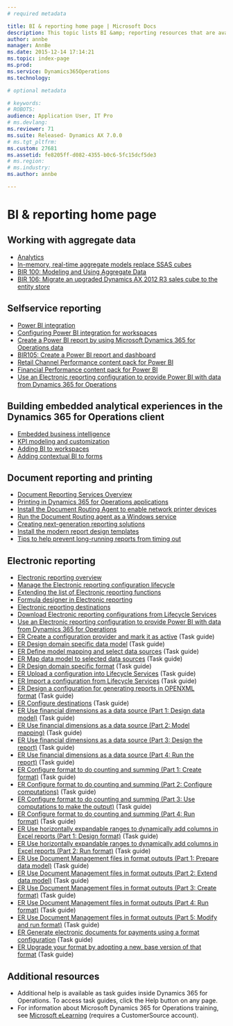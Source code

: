 ```yaml
---
# required metadata

title: BI & reporting home page | Microsoft Docs
description: This topic lists BI &amp; reporting resources that are available in Microsoft Dynamics 365 for Operations.
author: annbe
manager: AnnBe
ms.date: 2015-12-14 17:14:21
ms.topic: index-page
ms.prod: 
ms.service: Dynamics365Operations
ms.technology: 

# optional metadata

# keywords: 
# ROBOTS: 
audience: Application User, IT Pro
# ms.devlang: 
ms.reviewer: 71
ms.suite: Released- Dynamics AX 7.0.0
# ms.tgt_pltfrm: 
ms.custom: 27681
ms.assetid: fe8205ff-d082-4355-b0c6-5fc15dcf5de3
# ms.region: 
# ms.industry: 
ms.author: annbe

---
```


# BI & reporting home page

Working with aggregate data
---------------------------

-   [Analytics](http://ax.help.dynamics.com/en/wiki/analytics/)
-   [In-memory, real-time aggregate models replace SSAS cubes](http://ax.help.dynamics.com/en/wiki/transition-from-ssas-cubes-to-in-memory-real-time-aggregate-models-in-ax7/)
-   [BIR 100: Modeling and Using Aggregate Data](http://ax.help.dynamics.com/en/wiki/modeling-and-using-aggregate-data/)
-   [BIR 106: Migrate an upgraded Dynamics AX 2012 R3 sales cube to the entity store](http://ax.help.dynamics.com/en/wiki/bir106-migrate-an-upgraded-dynamics-ax-2012-r3-sales-cube-to-the-entity-store/)

## Selfservice reporting
-   [Power BI integration](https://ax.help.dynamics.com/en/wiki/powerbi-integration-in-ax7/)
-   [Configuring Power BI integration for workspaces](http://ax.help.dynamics.com/en/wiki/configuring-powerbi-integration/)
-   [Create a Power BI report by using Microsoft Dynamics 365 for Operations data](http://ax.help.dynamics.com/en/wiki/how-to-create-a-powerbi-report-using-ax-data/)
-   [BIR105: Create a Power BI report and dashboard](http://ax.help.dynamics.com/en/wiki/tutorial-create-a-power-bi-report-and-dashboard/)
-   [Retail Channel Performance content pack for Power BI](http://ax.help.dynamics.com/en/wiki/retail-channel-performance-dashboard-in-power-bi-using-ax-data/)
-   [Financial Performance content pack for Power BI](http://ax.help.dynamics.com/en/wiki/monitor-financial-performance-powerbi/)
-   [Use an Electronic reporting configuration to provide Power BI with data from Dynamics 365 for Operations](http://ax.help.dynamics.com/en/wiki/general-electronic-reporting-ger-how-to-use-report-configuration-to-get-data-for-power-bi/)

## Building embedded analytical experiences in the Dynamics 365 for Operations client
-   [Embedded business intelligence](https://ax.help.dynamics.com/en/wiki/analytics/#embedded-business-intelligence)
-   [KPI modeling and customization](https://ax.help.dynamics.com/en/wiki/analytics/#kpi-modeling-and-customization)
-   [Adding BI to workspaces](http://ax.help.dynamics.com/en/wiki/adding-bi-to-workspaces/)
-   [Adding contextual BI to forms](http://ax.help.dynamics.com/en/wiki/adding-contextual-bi-to-forms/)

## Document reporting and printing
-   [Document Reporting Services Overview](https://ax.help.dynamics.com/en/wiki/document-reporting-services/)
-   [Printing in Dynamics 365 for Operations applications](http://ax.help.dynamics.com/en/wiki/printing-in-dynamics-ax-applications/)
-   [Install the Document Routing Agent to enable network printer devices](http://ax.help.dynamics.com/en/wiki/configuring-the-document-routing-service-to-enable-network-printer-devices/)
-   [Run the Document Routing agent as a Windows service](http://ax.help.dynamics.com/en/wiki/running-the-document-routing-agent-as-a-windows-service/)
-   [Creating next-generation reporting solutions](http://ax.help.dynamics.com/en/wiki/creating-nextgen-reporting-solutions/)
-   [Install the modern report design templates](http://ax.help.dynamics.com/en/wiki/installing-the-modern-report-design-templates/)
-   [Tips to help prevent long-running reports from timing out](http://ax.help.dynamics.com/en/wiki/tips-to-help-prevent-long-running-reports-from-timing-out/)

## Electronic reporting
-   [Electronic reporting overview](http://ax.help.dynamics.com/en/wiki/general-electronic-reporting-ger/)
-   [Manage the Electronic reporting configuration lifecycle](http://ax.help.dynamics.com/en/wiki/general-electronic-reporting-ger-how-to-manage-configuration-lifecycle/)
-   [Extending the list of Electronic reporting functions](http://ax.help.dynamics.com/en/wiki/general-electronic-reporting-ger-formulas-list-extension/)
-   [Formula designer in Electronic reporting](http://ax.help.dynamics.com/en/wiki/general-electronic-reporting-ger-formula-designer/)
-   [Electronic reporting destinations](http://ax.help.dynamics.com/en/wiki/using-electronic-reporting-destinations/)
-   [Download Electronic reporting configurations from Lifecycle Services](http://ax.help.dynamics.com/en/wiki/download-electronic-reporting-er-configuration-from-lifecycle-services/)
-   [Use an Electronic reporting configuration to provide Power BI with data from Dynamics 365 for Operations](http://ax.help.dynamics.com/en/wiki/general-electronic-reporting-ger-how-to-use-report-configuration-to-get-data-for-power-bi/)
-   [ER Create a configuration provider and mark it as active](http://ax.help.dynamics.com/en/wiki/er-select-service-provider/) (Task guide)
-   [ER Design domain specific data model](http://ax.help.dynamics.com/en/wiki/er-design-domain-specific-data-model/) (Task guide)
-   [ER Define model mapping and select data sources](http://ax.help.dynamics.com/en/wiki/er-define-model-mapping-and-select-data-sources/) (Task guide)
-   [ER Map data model to selected data sources](http://ax.help.dynamics.com/en/wiki/er-map-data-model-to-selected-data-sources/) (Task guide)
-   [ER Design domain specific format](http://ax.help.dynamics.com/en/wiki/er-design-domain-specific-format/) (Task guide)
-   [ER Upload a configuration into Lifecycle Services](http://ax.help.dynamics.com/en/wiki/upload-a-configuration-into-lifecycle-services/) (Task guide)
-   [ER Import a configuration from Lifecycle Services](http://ax.help.dynamics.com/en/wiki/import-a-configuration-from-lifecycle-services/) (Task guide)
-   [ER Design a configuration for generating reports in OPENXML format](http://ax.help.dynamics.com/en/wiki/design-a-configuration-for-generating-reports-in-openxml-format/) (Task guide)
-   [ER Configure destinations](http://ax.help.dynamics.com/en/wiki/configure-destinations/) (Task guide)
-   [ER Use financial dimensions as a data source (Part 1: Design data model)](http://ax.help.dynamics.com/en/wiki/er-use-financial-dimensions-as-a-data-source-part-1-design-data-model/) (Task guide)
-   [ER Use financial dimensions as a data source (Part 2: Model mapping)](http://ax.help.dynamics.com/en/wiki/er-use-financial-dimensions-as-a-data-source-part-2-model-mapping/) (Task guide)
-   [ER Use financial dimensions as a data source (Part 3: Design the report)](http://ax.help.dynamics.com/en/wiki/er-use-financial-dimensions-as-a-data-source-part-3-design-the-report/) (Task guide)
-   [ER Use financial dimensions as a data source (Part 4: Run the report)](http://ax.help.dynamics.com/en/wiki/er-use-financial-dimensions-as-a-data-source-part-4-run-the-report/) (Task guide)
-   [ER Configure format to do counting and summing (Part 1: Create format)](http://ax.help.dynamics.com/en/wiki/er-configure-format-to-do-counting-and-summing-part-1-create-format/) (Task guide)
-   [ER Configure format to do counting and summing (Part 2: Configure computations)](http://ax.help.dynamics.com/en/wiki/er-configure-format-to-do-counting-and-summing-part-2-configure-computations/) (Task guide)
-   [ER Configure format to do counting and summing (Part 3: Use computations to make the output)](http://ax.help.dynamics.com/en/wiki/er-configure-format-to-do-counting-and-summing-part-3-use-computations-to-make-the-output/) (Task guide)
-   [ER Configure format to do counting and summing (Part 4: Run format)](http://ax.help.dynamics.com/en/wiki/er-configure-format-to-do-counting-and-summing-part-4-run-format/) (Task guide)
-   [ER Use horizontally expandable ranges to dynamically add columns in Excel reports (Part 1: Design format)](http://ax.help.dynamics.com/en/wiki/er-use-horizontally-expandable-ranges-to-dynamically-add-columns-in-excel-reports-part-1-design-format/) (Task guide)
-   [ER Use horizontally expandable ranges to dynamically add columns in Excel reports (Part 2: Run format)](http://ax.help.dynamics.com/en/wiki/er-use-horizontally-expandable-ranges-to-dynamically-add-columns-in-excel-reports-part-2-run-format/) (Task guide)
-   [ER Use Document Management files in format outputs (Part 1: Prepare data model)](http://ax.help.dynamics.com/en/wiki/er-use-document-management-files-in-format-outputs-part-1-prepare-data-model/) (Task guide)
-   [ER Use Document Management files in format outputs (Part 2: Extend data model)](http://ax.help.dynamics.com/en/wiki/er-use-document-management-files-in-format-outputs-part-2-extend-data-model/) (Task guide)
-   [ER Use Document Management files in format outputs (Part 3: Create format)](http://ax.help.dynamics.com/en/wiki/er-use-document-management-files-in-format-outputs-part-3-create-format/) (Task guide)
-   [ER Use Document Management files in format outputs (Part 4: Run format)](http://ax.help.dynamics.com/en/wiki/er-use-document-management-files-in-format-outputs-part-4-run-format/) (Task guide)
-   [ER Use Document Management files in format outputs (Part 5: Modify and run format)](http://ax.help.dynamics.com/en/wiki/er-use-document-management-files-in-format-outputs-part-5-modify-and-run-format/) (Task guide)
-   [ER Generate electronic documents for payments using a format configuration](http://ax.help.dynamics.com/en/wiki/generate-electronic-documents-for-payments-using-a-format-configuration/) (Task guide)
-   [ER Upgrade your format by adopting a new, base version of that format](http://ax.help.dynamics.com/en/wiki/upgrade-your-format-by-adopting-a-new-base-version-of-that-format/) (Task guide)

## Additional resources
-   Additional help is available as task guides inside Dynamics 365 for Operations. To access task guides, click the Help button on any page.
-   For information about Microsoft Dynamics 365 for Operations training, see [Microsoft eLearning](https://mbspartner.microsoft.com/AX/LearningPlans) (requires a CustomerSource account).


